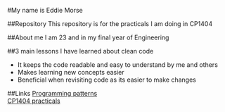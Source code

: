 #My name is Eddie Morse

##Repository
This repository is for the practicals I am doing in CP1404

##About me
I am 23 and in my final year of Engineering

##3 main lessons I have learned about clean code
- It keeps the code readable and easy to understand by me and others
- Makes learning new concepts easier
- Beneficial when revisiting code as its easier to make changes

##Links
[Programming patterns](https://github.com/CP1404/Starter/wiki)
<br />
[CP1404 practicals](https://github.com/CP1404/Practicals)